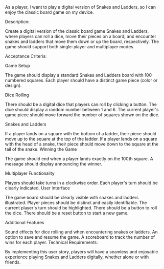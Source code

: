 As a player, I want to play a digital version of Snakes and Ladders, so I can enjoy the classic board game on my device.

Description:

Create a digital version of the classic board game Snakes and Ladders, where players can roll a dice, move their pieces on a board, and encounter snakes and ladders that move them down or up the board, respectively. The game should support both single-player and multiplayer modes.

Acceptance Criteria:

Game Setup

The game should display a standard Snakes and Ladders board with 100 numbered squares.
Each player should have a distinct game piece (color or design).

Dice Rolling

There should be a digital dice that players can roll by clicking a button.
The dice should display a random number between 1 and 6.
The current player's game piece should move forward the number of squares shown on the dice.

Snakes and Ladders

If a player lands on a square with the bottom of a ladder, their piece should move up to the square at the top of the ladder.
If a player lands on a square with the head of a snake, their piece should move down to the square at the tail of the snake.
Winning the Game

The game should end when a player lands exactly on the 100th square.
A message should display announcing the winner.

Multiplayer Functionality

Players should take turns in a clockwise order.
Each player's turn should be clearly indicated.
User Interface

The game board should be clearly visible with snakes and ladders illustrated.
Player pieces should be distinct and easily identifiable.
The current player's turn should be highlighted.
There should be a button to roll the dice.
There should be a reset button to start a new game.

Additional Features 

Sound effects for dice rolling and when encountering snakes or ladders.
An option to save and resume the game.
A scoreboard to track the number of wins for each player.
Technical Requirements:

By implementing this user story, players will have a seamless and enjoyable experience playing Snakes and Ladders digitally, whether alone or with friends.